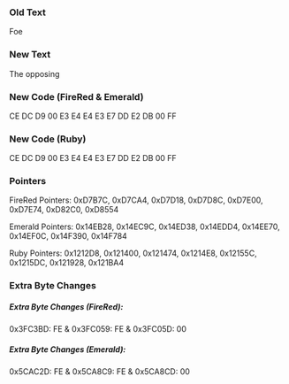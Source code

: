 ### Old Text
Foe

### New Text
The opposing

### New Code (FireRed & Emerald)
CE DC D9 00 E3 E4 E4 E3 E7 DD E2 DB 00 FF

### New Code (Ruby)
CE DC D9 00 E3 E4 E4 E3 E7 DD E2 DB 00 FF

### Pointers

FireRed Pointers: 0xD7B7C, 0xD7CA4, 0xD7D18, 0xD7D8C, 0xD7E00, 0xD7E74, 0xD82C0, 0xD8554

Emerald Pointers: 0x14EB28, 0x14EC9C, 0x14ED38, 0x14EDD4, 0x14EE70, 0x14EF0C, 0x14F390, 0x14F784

Ruby Pointers: 0x1212D8, 0x121400, 0x121474, 0x1214E8, 0x12155C, 0x1215DC, 0x121928, 0x121BA4

### Extra Byte Changes

##### Extra Byte Changes (FireRed):
0x3FC3BD: FE & 0x3FC059: FE & 0x3FC05D: 00

##### Extra Byte Changes (Emerald):
0x5CAC2D: FE & 0x5CA8C9: FE & 0x5CA8CD: 00
